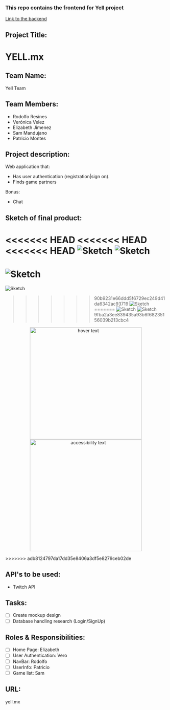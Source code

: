 ### This repo contains the frontend for Yell project
[Link to the backend](https://github.com/veritosvb/Final-Project-back)

## Project Title: 
# YELL.mx

## Team Name: 
Yell Team

## Team Members:
* Rodolfo Resines
* Verónica Velez
* Elizabeth Jimenez
* Sam Mandujano
* Patricio Montes

## Project description:
Web application that:
* Has user authentication (registration|sign on).
* Finds game partners

Bonus:
* Chat

## Sketch of final product:
<<<<<<< HEAD
<<<<<<< HEAD
<<<<<<< HEAD
![Sketch](ReadMeFile/yell.jpg)
![Sketch](ReadMeFile/body_page.jpg)
=======
![Sketch](./yell/ReadMeFile/yell.jpg)
=======
![Sketch](Final-Project/yell/ReadMeFile/yell.jpg)
>>>>>>> 90b9231e66ddd5f6729ec249d41da6342ac93719
![Sketch](./yell/ReadMeFile//body_page.jpg)
=======
![Sketch](./Final-Project/yell/ReadMeFile/yell.jpg)
![Sketch](Final-Project/yell/ReadMeFile//body_page.jpg)
>>>>>>> 9fba2a3ee839435a93b6f68235156039b213cbc4

<p align="center">
  <img src="./Final-Project/yell/ReadMeFile/yell.jpg" width="350" title="hover text">
  <img src="./yell/ReadMeFile//body_page.jpg" width="350" alt="accessibility text">
</p>
>>>>>>> adb8124797da17dd35e8406a3df5e8279ceb02de


## API's to be used:
* Twitch API

## Tasks:
- [ ] Create mockup design
- [ ] Database handling research (Login/SignUp)

## Roles & Responsibilities:
- [ ] Home Page: Elizabeth
- [ ] User Authentication: Vero
- [ ] NavBar: Rodolfo
- [ ] UserInfo: Patricio
- [ ] Game list: Sam

## URL: 
yell.mx
